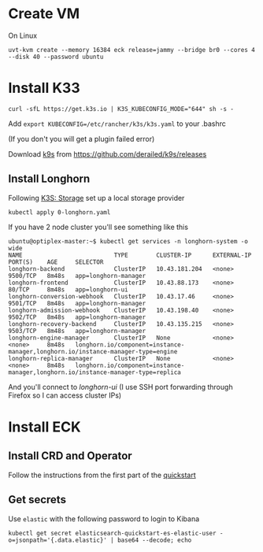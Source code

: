 # Create VM

On Linux

```
uvt-kvm create --memory 16384 eck release=jammy --bridge br0 --cores 4 --disk 40 --password ubuntu
```

# Install K33

```
curl -sfL https://get.k3s.io | K3S_KUBECONFIG_MODE="644" sh -s -
```

Add `export KUBECONFIG=/etc/rancher/k3s/k3s.yaml` to your .bashrc

(If you don't you will get a plugin failed error)

Download [k9s](https://k9scli.io/) from https://github.com/derailed/k9s/releases

## Install Longhorn

Following [K3S: Storage](https://docs.k3s.io/storage) set up a local storage provider

```
kubectl apply 0-longhorn.yaml 
```
If you have 2 node cluster you'll see something like this

```
ubuntu@optiplex-master:~$ kubectl get services -n longhorn-system -o wide
NAME                          TYPE        CLUSTER-IP      EXTERNAL-IP   PORT(S)    AGE     SELECTOR
longhorn-backend              ClusterIP   10.43.181.204   <none>        9500/TCP   8m48s   app=longhorn-manager
longhorn-frontend             ClusterIP   10.43.88.173    <none>        80/TCP     8m48s   app=longhorn-ui
longhorn-conversion-webhook   ClusterIP   10.43.17.46     <none>        9501/TCP   8m48s   app=longhorn-manager
longhorn-admission-webhook    ClusterIP   10.43.198.40    <none>        9502/TCP   8m48s   app=longhorn-manager
longhorn-recovery-backend     ClusterIP   10.43.135.215   <none>        9503/TCP   8m48s   app=longhorn-manager
longhorn-engine-manager       ClusterIP   None            <none>        <none>     8m48s   longhorn.io/component=instance-manager,longhorn.io/instance-manager-type=engine
longhorn-replica-manager      ClusterIP   None            <none>        <none>     8m48s   longhorn.io/component=instance-manager,longhorn.io/instance-manager-type=replica
```

And you'll connect to *longhorn-ui* (I use SSH port forwarding through Firefox so I can access cluster IPs)

# Install ECK

## Install CRD and Operator

Follow the instructions from the first part of the [quickstart](https://www.elastic.co/guide/en/cloud-on-k8s/current/k8s-deploy-eck.html)

## Get secrets

Use `elastic` with the following password to login to Kibana

```
kubectl get secret elasticsearch-quickstart-es-elastic-user -o=jsonpath='{.data.elastic}' | base64 --decode; echo
```

